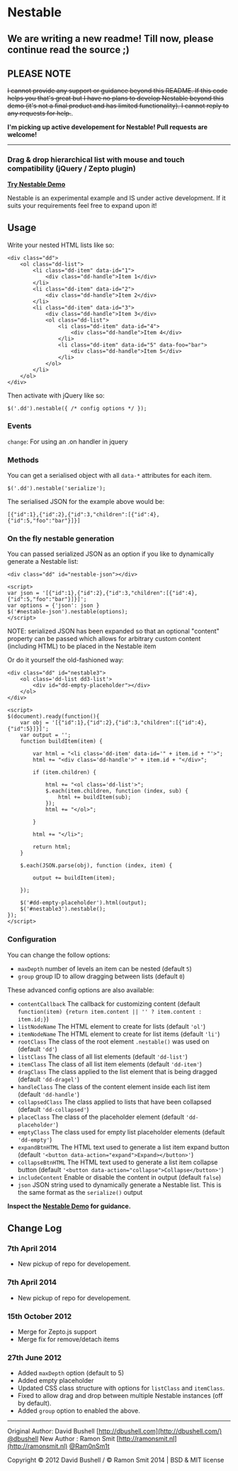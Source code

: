 Nestable
========

## We are writing a new readme! Till now, please continue read the source ;)

## PLEASE NOTE

~~I cannot provide any support or guidance beyond this README. If this code helps you that's great but I have no plans to develop Nestable beyond this demo (it's not a final product and has limited functionality). I cannot reply to any requests for help.~~.

**I'm picking up active developement for Nestable! Pull requests are welcome!**

* * *

### Drag & drop hierarchical list with mouse and touch compatibility (jQuery / Zepto plugin)

[**Try Nestable Demo**](http://dbushell.github.com/Nestable/)

Nestable is an experimental example and IS under active development. If it suits your requirements feel free to expand upon it!

## Usage

Write your nested HTML lists like so:

    <div class="dd">
        <ol class="dd-list">
            <li class="dd-item" data-id="1">
                <div class="dd-handle">Item 1</div>
            </li>
            <li class="dd-item" data-id="2">
                <div class="dd-handle">Item 2</div>
            </li>
            <li class="dd-item" data-id="3">
                <div class="dd-handle">Item 3</div>
                <ol class="dd-list">
                    <li class="dd-item" data-id="4">
                        <div class="dd-handle">Item 4</div>
                    </li>
                    <li class="dd-item" data-id="5" data-foo="bar">
                        <div class="dd-handle">Item 5</div>
                    </li>
                </ol>
            </li>
        </ol>
    </div>

Then activate with jQuery like so:

    $('.dd').nestable({ /* config options */ });

### Events
`change`: For using an .on handler in jquery


### Methods

You can get a serialised object with all `data-*` attributes for each item.

    $('.dd').nestable('serialize');

The serialised JSON for the example above would be:

    [{"id":1},{"id":2},{"id":3,"children":[{"id":4},{"id":5,"foo":"bar"}]}]

### On the fly nestable generation

You can passed serialized JSON as an option if you like to dynamically generate a Nestable list:

    <div class="dd" id="nestable-json"></div>

    <script>
    var json = '[{"id":1},{"id":2},{"id":3,"children":[{"id":4},{"id":5,"foo":"bar"}]}]';
    var options = {'json': json }
    $('#nestable-json').nestable(options);
    </script>

NOTE: serialized JSON has been expanded so that an optional "content" property can be passed which allows for arbitrary custom content (including HTML) to be placed in the Nestable item

Or do it yourself the old-fashioned way:

	<div class="dd" id="nestable3">
		<ol class='dd-list dd3-list'>
			<div id="dd-empty-placeholder"></div>
		</ol>
    </div>
	
	<script>
	$(document).ready(function(){ 
		var obj = '[{"id":1},{"id":2},{"id":3,"children":[{"id":4},{"id":5}]}]';
		var output = '';
		function buildItem(item) {
		
		    var html = "<li class='dd-item' data-id='" + item.id + "'>";
		    html += "<div class='dd-handle'>" + item.id + "</div>";
		
		    if (item.children) {
		
		        html += "<ol class='dd-list'>";
		        $.each(item.children, function (index, sub) {
		            html += buildItem(sub);
		        });
		        html += "</ol>";
		
		    }
		
		    html += "</li>";
		
		    return html;
		}
		
		$.each(JSON.parse(obj), function (index, item) {
		
		    output += buildItem(item);
		
		});
		
		$('#dd-empty-placeholder').html(output);
		$('#nestable3').nestable();
	});
	</script>
	
### Configuration
You can change the follow options:

* `maxDepth` number of levels an item can be nested (default `5`)
* `group` group ID to allow dragging between lists (default `0`)

These advanced config options are also available:

* `contentCallback` The callback for customizing content (default `function(item) {return item.content || '' ? item.content : item.id;}`)
* `listNodeName` The HTML element to create for lists (default `'ol'`)
* `itemNodeName` The HTML element to create for list items (default `'li'`)
* `rootClass` The class of the root element `.nestable()` was used on (default `'dd'`)
* `listClass` The class of all list elements (default `'dd-list'`)
* `itemClass` The class of all list item elements (default `'dd-item'`)
* `dragClass` The class applied to the list element that is being dragged (default `'dd-dragel'`)
* `handleClass` The class of the content element inside each list item (default `'dd-handle'`)
* `collapsedClass` The class applied to lists that have been collapsed (default `'dd-collapsed'`)
* `placeClass` The class of the placeholder element (default `'dd-placeholder'`)
* `emptyClass` The class used for empty list placeholder elements (default `'dd-empty'`)
* `expandBtnHTML` The HTML text used to generate a list item expand button (default `'<button data-action="expand">Expand></button>'`)
* `collapseBtnHTML` The HTML text used to generate a list item collapse button (default `'<button data-action="collapse">Collapse</button>'`)
* `includeContent` Enable or disable the content in output (default `false`)
* `json` JSON string used to dynamically generate a Nestable list. This is the same format as the `serialize()` output

**Inspect the [Nestable Demo](http://ramonsmit.github.io/Nestable/) for guidance.**

## Change Log

### 7th April 2014

* New pickup of repo for developement. 

### 7th April 2014

* New pickup of repo for developement. 

### 15th October 2012

* Merge for Zepto.js support
* Merge fix for remove/detach items

### 27th June 2012

* Added `maxDepth` option (default to 5)
* Added empty placeholder
* Updated CSS class structure with options for `listClass` and `itemClass`.
* Fixed to allow drag and drop between multiple Nestable instances (off by default).
* Added `group` option to enabled the above.

* * *

Original Author: David Bushell [http://dbushell.com](http://dbushell.com/) [@dbushell](http://twitter.com/dbushell/)
New Author     : Ramon Smit    [http://ramonsmit.nl](http://ramonsmit.nl) [@Ram0nSm1t](https://twitter.com/Ram0nSm1t/)

Copyright © 2012 David Bushell / © Ramon Smit 2014 | BSD & MIT license
